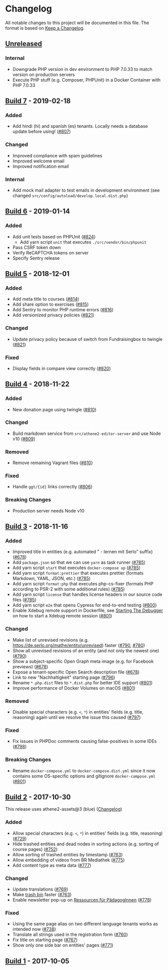 # Changelog

All notable changes to this project will be documented in this file. The format is based on [Keep a Changelog](https://keepachangelog.com/en/1.0.0/).

## [Unreleased]

### Internal

- Downgrade PHP version in dev environment to PHP 7.0.33 to match version on production servers
- Execute PHP stuff (e.g. Composer, PHPUnit) in a Docker Container with PHP 7.0.33

## [Build 7] - 2019-02-18

### Added

- Add hindi (hi) and spanish (es) tenants. Locally needs a database update before using! ([#807](https://github.com/serlo/athene2/pull/724))

### Changed

- Improved compliance with spam guidelines
- Improved welcome email
- Improved notification email

### Internal

- Add mock mail adapter to test emails in development environment (see changed `src/config/autoload/develop.local.dist.php`)

## [Build 6] - 2019-01-14

### Added

- Add unit tests based on PHPUnit ([#824](https://github.com/serlo/athene2/pull/824))
  - Add yarn script `unit` that executes `./src/vendor/bin/phpunit`
- Pass CSRF token down
- Verify ReCAPTCHA tokens on server
- Specify Sentry release

## [Build 5] - 2018-12-01

### Added

- Add meta title to courses ([#814](https://github.com/serlo/athene2/pull/814))
- Add share option to exercises ([#815](https://github.com/serlo/athene2/pull/815))
- Add Sentry to monitor PHP runtime errors ([#816](https://github.com/serlo/athene2/pull/816))
- Add versionized privacy policies ([#821](https://github.com/serlo/athene2/pull/821))

### Changed

- Update privacy policy because of switch from Fundraisingbox to twingle ([#821](https://github.com/serlo/athene2/pull/821))

### Fixed

- Display fields in compare view correctly ([#820](https://github.com/serlo/athene2/pull/820))

## [Build 4] - 2018-11-22

### Added

- New donation page using twingle ([#810](https://github.com/serlo/athene2/pull/810))

### Changed

- Build markdown service from `src/athene2-editor-server` and use Node v10 ([#809](https://github.com/serlo/athene2/pull/809))

### Removed

- Remove remaining Vagrant files ([#810](https://github.com/serlo/athene2/pull/810))

### Fixed

- Handle `ggt/{id}` links correctly ([#806](https://github.com/serlo/athene2/pull/806))

### Breaking Changes

- Production server needs Node v10

## [Build 3] - 2018-11-16

### Added

- Improved title in entities (e.g. automated " - lernen mit Serlo" suffix) ([#678](https://github.com/serlo/athene2/pull/678))
- Add `package.json` so that we can use `yarn` as task runner ([#785](https://github.com/serlo/athene2/pull/785))
- Add yarn script `start` that executes `docker-compose up` ([#785](https://github.com/serlo/athene2/pull/785))
- Add yarn script `format:prettier` that executes prettier (formats Markdown, YAML, JSON, etc.) ([#785](https://github.com/serlo/athene2/pull/785))
- Add yarn script `format:php` that executes php-cs-fixer (formats PHP according to PSR-2 with some additional rules) ([#785](https://github.com/serlo/athene2/pull/785))
- Add yarn script `license` that handles license headers in our source code files ([#785](https://github.com/serlo/athene2/pull/785))
- Add yarn script `e2e` that opens Cypress for end-to-end testing ([#800](https://github.com/serlo/athene2/pull/800))
- Enable Xdebug remote support in Dockerfile, see [Starting The Debugger](https://xdebug.org/docs/remote#starting) on how to start a Xdebug remote session ([#801](https://github.com/serlo/athene2/pull/801))

### Changed

- Make list of unrevised revisions (e.g. https://de.serlo.org/mathe/entity/unrevised) faster ([#790](https://github.com/serlo/athene2/pull/790), [#780](https://github.com/serlo/athene2/pull/780))
- Show all unrevised revisions of an entity (and not only the newest one) ([#790](https://github.com/serlo/athene2/pull/790))
- Show a subject-specific Open Graph meta image (e.g. for Facebook previews) ([#678](https://github.com/serlo/athene2/pull/678))
- Expose a tenant-specific Open Search description file ([#678](https://github.com/serlo/athene2/pull/678))
- Link to new "Nachhaltigkeit" starting page ([#796](https://github.com/serlo/athene2/pull/796))
- Rename `*.php.dist` files to `*.dist.php` for better IDE support ([#801](https://github.com/serlo/athene2/pull/801))
- Improve performance of Docker Volumes on macOS ([#801](https://github.com/serlo/athene2/pull/801))

### Removed

- Disable special characters (e.g. `<`, `*`) in entities' fields (e.g. title, reasoning) again until we resolve the issue this caused ([#797](https://github.com/serlo/athene2/pull/797))

### Fixed

- Fix issues in PHPDoc comments causing false-positives in some IDEs ([#798](https://github.com/serlo/athene2/pull/798))

### Breaking Changes

- Rename `docker-compose.yml` to `docker-compose.dist.yml` since it now contains some OS-specific options and gitignore `docker-compose.yml` ([#801](https://github.com/serlo/athene2/pull/801))

## [Build 2] - 2017-10-30

This release uses athene2-assets@3 (blue) ([Changelog](https://github.com/serlo/athene2-assets/blob/master/CHANGELOG.md))

### Added

- Allow special characters (e.g. `<`, `*`) in entities' fields (e.g. title, reasoning) ([#729](https://github.com/serlo/athene2/pull/729))
- Hide trashed entities and dead nodes in sorting actions (e.g. sorting of course pages) ([#752](https://github.com/serlo/athene2/pull/752))
- Allow sorting of trashed entities by timestamp ([#763](https://github.com/serlo/athene2/pull/763))
- Allow embedding of videos from BR Mediathek ([#775](https://github.com/serlo/athene2/pull/775))
- Add content type as meta data ([#777](https://github.com/serlo/athene2/pull/777))

### Changed

- Update translations ([#769](https://github.com/serlo/athene2/issues/769))
- Make [trash bin](https://de.serlo.org/uuid/recycle-bin) faster ([#763](https://github.com/serlo/athene2/pull/763))
- Enable newsletter pop-up on [Ressourcen für PädagogInnen](https://de.serlo.org/community/ressourcen-paedagoginnen) ([#778](https://github.com/serlo/athene2/pull/778))

### Fixed

- Using the same page alias on two different language tenants works as intended now ([#738](https://github.com/serlo/athene2/pull/738))
- Translate all strings used in the registration form ([#760](https://github.com/serlo/athene2/issues/760))
- Fix title on starting page ([#767](https://github.com/serlo/athene2/issues/767))
- Show only one side bar on entities' pages ([#771](https://github.com/serlo/athene2/issues/771))

## [Build 1] - 2017-10-05

[unreleased]: https://github.com/serlo/athene2/compare/7...HEAD
[build 7]: https://github.com/serlo/athene2/compare/6...7
[build 6]: https://github.com/serlo/athene2/compare/5...6
[build 5]: https://github.com/serlo/athene2/compare/4...5
[build 4]: https://github.com/serlo/athene2/compare/3...4
[build 3]: https://github.com/serlo/athene2/compare/2...3
[build 2]: https://github.com/serlo/athene2/compare/e485b49b632799c6011e9ddf0be1efa56325a7ab...2
[build 1]: https://github.com/serlo/athene2/commit/e485b49b632799c6011e9ddf0be1efa56325a7ab
